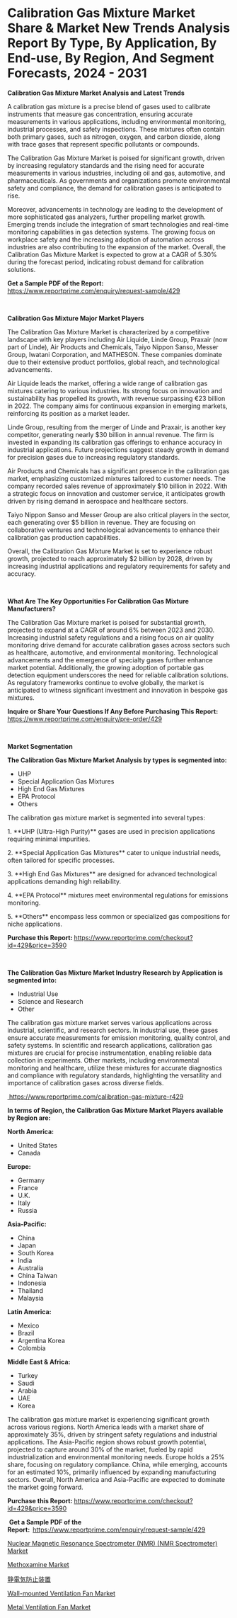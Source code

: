 <p><h1>Calibration Gas Mixture Market Share & Market New Trends Analysis Report By Type, By Application, By End-use, By Region, And Segment Forecasts, 2024 - 2031</h1></p><p><strong>Calibration Gas Mixture Market Analysis and Latest Trends</strong></p>
<p><p>A calibration gas mixture is a precise blend of gases used to calibrate instruments that measure gas concentration, ensuring accurate measurements in various applications, including environmental monitoring, industrial processes, and safety inspections. These mixtures often contain both primary gases, such as nitrogen, oxygen, and carbon dioxide, along with trace gases that represent specific pollutants or compounds.</p><p>The Calibration Gas Mixture Market is poised for significant growth, driven by increasing regulatory standards and the rising need for accurate measurements in various industries, including oil and gas, automotive, and pharmaceuticals. As governments and organizations promote environmental safety and compliance, the demand for calibration gases is anticipated to rise.</p><p>Moreover, advancements in technology are leading to the development of more sophisticated gas analyzers, further propelling market growth. Emerging trends include the integration of smart technologies and real-time monitoring capabilities in gas detection systems. The growing focus on workplace safety and the increasing adoption of automation across industries are also contributing to the expansion of the market. Overall, the Calibration Gas Mixture Market is expected to grow at a CAGR of 5.30% during the forecast period, indicating robust demand for calibration solutions.</p></p>
<p><strong>Get a Sample PDF of the Report:&nbsp;</strong> <a href="https://www.reportprime.com/enquiry/request-sample/429">https://www.reportprime.com/enquiry/request-sample/429</a></p>
<p>&nbsp;</p>
<p><strong>Calibration Gas Mixture Major Market Players</strong></p>
<p><p>The Calibration Gas Mixture Market is characterized by a competitive landscape with key players including Air Liquide, Linde Group, Praxair (now part of Linde), Air Products and Chemicals, Taiyo Nippon Sanso, Messer Group, Iwatani Corporation, and MATHESON. These companies dominate due to their extensive product portfolios, global reach, and technological advancements.</p><p>Air Liquide leads the market, offering a wide range of calibration gas mixtures catering to various industries. Its strong focus on innovation and sustainability has propelled its growth, with revenue surpassing €23 billion in 2022. The company aims for continuous expansion in emerging markets, reinforcing its position as a market leader.</p><p>Linde Group, resulting from the merger of Linde and Praxair, is another key competitor, generating nearly $30 billion in annual revenue. The firm is invested in expanding its calibration gas offerings to enhance accuracy in industrial applications. Future projections suggest steady growth in demand for precision gases due to increasing regulatory standards.</p><p>Air Products and Chemicals has a significant presence in the calibration gas market, emphasizing customized mixtures tailored to customer needs. The company recorded sales revenue of approximately $10 billion in 2022. With a strategic focus on innovation and customer service, it anticipates growth driven by rising demand in aerospace and healthcare sectors.</p><p>Taiyo Nippon Sanso and Messer Group are also critical players in the sector, each generating over $5 billion in revenue. They are focusing on collaborative ventures and technological advancements to enhance their calibration gas production capabilities.</p><p>Overall, the Calibration Gas Mixture Market is set to experience robust growth, projected to reach approximately $2 billion by 2028, driven by increasing industrial applications and regulatory requirements for safety and accuracy.</p></p>
<p>&nbsp;</p>
<p><strong>What Are The Key Opportunities For Calibration Gas Mixture Manufacturers?</strong></p>
<p><p>The Calibration Gas Mixture market is poised for substantial growth, projected to expand at a CAGR of around 6% between 2023 and 2030. Increasing industrial safety regulations and a rising focus on air quality monitoring drive demand for accurate calibration gases across sectors such as healthcare, automotive, and environmental monitoring. Technological advancements and the emergence of specialty gases further enhance market potential. Additionally, the growing adoption of portable gas detection equipment underscores the need for reliable calibration solutions. As regulatory frameworks continue to evolve globally, the market is anticipated to witness significant investment and innovation in bespoke gas mixtures.</p></p>
<p><strong>Inquire or Share Your Questions If Any Before Purchasing This Report:</strong> <a href="https://www.reportprime.com/enquiry/pre-order/429">https://www.reportprime.com/enquiry/pre-order/429</a></p>
<p>&nbsp;</p>
<p><strong>Market Segmentation</strong></p>
<p><strong>The Calibration Gas Mixture Market Analysis by types is segmented into:</strong></p>
<p><ul><li>UHP</li><li>Special Application Gas Mixtures</li><li>High End Gas Mixtures</li><li>EPA Protocol</li><li>Others</li></ul></p>
<p><p>The calibration gas mixture market is segmented into several types: </p><p>1. **UHP (Ultra-High Purity)** gases are used in precision applications requiring minimal impurities. </p><p>2. **Special Application Gas Mixtures** cater to unique industrial needs, often tailored for specific processes. </p><p>3. **High End Gas Mixtures** are designed for advanced technological applications demanding high reliability. </p><p>4. **EPA Protocol** mixtures meet environmental regulations for emissions monitoring. </p><p>5. **Others** encompass less common or specialized gas compositions for niche applications.</p></p>
<p><strong>Purchase this Report:&nbsp;</strong><a href="https://www.reportprime.com/checkout?id=429&price=3590">https://www.reportprime.com/checkout?id=429&price=3590</a></p>
<p>&nbsp;</p>
<p><strong>The Calibration Gas Mixture Market Industry Research by Application is segmented into:</strong></p>
<p><ul><li>Industrial Use</li><li>Science and Research</li><li>Other</li></ul></p>
<p><p>The calibration gas mixture market serves various applications across industrial, scientific, and research sectors. In industrial use, these gases ensure accurate measurements for emission monitoring, quality control, and safety systems. In scientific and research applications, calibration gas mixtures are crucial for precise instrumentation, enabling reliable data collection in experiments. Other markets, including environmental monitoring and healthcare, utilize these mixtures for accurate diagnostics and compliance with regulatory standards, highlighting the versatility and importance of calibration gases across diverse fields.</p></p>
<p><a href="https://www.reportprime.com/calibration-gas-mixture-r429">&nbsp;https://www.reportprime.com/calibration-gas-mixture-r429</a></p>
<p><strong>In terms of Region, the Calibration Gas Mixture Market Players available by Region are:</strong></p>
<p>
    <p> <strong> North America: </strong>
        <ul>
            <li>United States</li>
            <li>Canada</li>
        </ul>
        </p> 
    <p> <strong> Europe: </strong>
        <ul>
            <li>Germany</li>
            <li>France</li>
            <li>U.K.</li>
            <li>Italy</li>
            <li>Russia</li>
        </ul>
        </p> 
    <p> <strong> Asia-Pacific: </strong>
        <ul>
            <li>China</li>
            <li>Japan</li>
            <li>South Korea</li>
            <li>India</li>
            <li>Australia</li>
            <li>China Taiwan</li>
            <li>Indonesia</li>
            <li>Thailand</li>
            <li>Malaysia</li>
        </ul>
        </p> 
    <p> <strong> Latin America: </strong>
        <ul>
            <li>Mexico</li>
            <li>Brazil</li>
            <li>Argentina Korea</li>
            <li>Colombia</li>
        </ul>
        </p> 
    <p> <strong> Middle East & Africa: </strong>
        <ul>
            <li>Turkey</li>
            <li>Saudi</li>
            <li>Arabia</li>
            <li>UAE</li>
            <li>Korea</li>
        </ul>
    </p>
    </p>
<p><p>The calibration gas mixture market is experiencing significant growth across various regions. North America leads with a market share of approximately 35%, driven by stringent safety regulations and industrial applications. The Asia-Pacific region shows robust growth potential, projected to capture around 30% of the market, fueled by rapid industrialization and environmental monitoring needs. Europe holds a 25% share, focusing on regulatory compliance. China, while emerging, accounts for an estimated 10%, primarily influenced by expanding manufacturing sectors. Overall, North America and Asia-Pacific are expected to dominate the market going forward.</p></p>
<p><strong>Purchase this Report: </strong><a href="https://www.reportprime.com/checkout?id=429&price=3590">https://www.reportprime.com/checkout?id=429&price=3590</a></p>
<p>&nbsp;<strong>Get a Sample PDF of the Report:&nbsp;&nbsp;</strong><a href="https://www.reportprime.com/enquiry/request-sample/429">https://www.reportprime.com/enquiry/request-sample/429</a></p>
<p><strong></strong></p>
<p><p><a href="https://www.linkedin.com/pulse/nuclear-magnetic-resonance-spectrometer-nmr-market-research-report-zekne?trackingId=EnYHQrUZSG%2BEUOpkvnlc6w%3D%3D">Nuclear Magnetic Resonance Spectrometer (NMR) (NMR Spectrometer) Market</a></p><p><a href="https://medium.com/@richard.james09789/methoxamine-market-market-segmentation-geographical-regions-and-market-forcast-till-2031-16db7e602bc6">Methoxamine Market</a></p><p><a href="https://medium.com/@rudysimonis2023/%E3%83%96%E3%83%BC%E3%83%A0%E3%82%92%E8%BF%8E%E3%81%88%E3%82%8B%E9%9D%99%E9%9B%BB%E6%B0%97%E9%98%B2%E6%AD%A2%E3%83%87%E3%83%90%E3%82%A4%E3%82%B9%E5%B8%82%E5%A0%B4%E3%82%BB%E3%82%AF%E3%82%BF%E3%83%BC-%E5%B8%82%E5%A0%B4%E5%88%86%E6%9E%90%E3%81%A82031%E5%B9%B4%E3%81%BE%E3%81%A7%E3%81%AE%E6%88%90%E9%95%B7%E4%BA%88%E6%B8%AC-4eb7b31bf1da">静電気防止装置</a></p><p><a href="https://issuu.com/reportprime-2/docs/wall-mounted-ventilation-fan-market_ab1e34f9c9cb17">Wall-mounted Ventilation Fan Market</a></p><p><a href="https://issuu.com/reportprime-2/docs/metal-ventilation-fan-market-size-2_0f44d6f3f60a28">Metal Ventilation Fan Market</a></p></p>